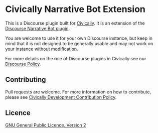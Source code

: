 # Civically Narrative Bot Extension

This is a Discourse plugin built for [Civically](https://civically.io). It is an extension of the [Discourse Narrative Bot plugin](https://meta.discourse.org/t/discourse-narrative-bot-beta-feedback/58621).

You are welcome to use it for your own Discourse instance, but keep in mind that it is not designed to be generally usable and may not work on your instance without modification.

For more details on the role of Discourse plugins in Civically see our [Discourse Policy](https://civically.io/t/discourse-policy).

## Contributing

Pull requests are welcome. For more information on how to contribute, please see [Civically Development Contribution Policy](https://civically.io/t/development-contribution-policy).

## Licence

[GNU General Public Licence, Version 2](./LICENSE.txt)
